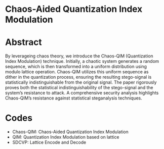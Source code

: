 # Chaos-Aided Quantization Index Modulation
# Abstract
By leverageing chaos theory, we introduce the Chaos-QIM (Quantization Index Modulation) technique. Initially, a chaotic system generates a random sequence, which is then transformed into a uniform distribution using modulo lattice operation. Chaos-QIM utilizes this uniform sequence as dither in the quantization process, ensuring the resulting stego-signal is statistically indistinguishable from the original signal. The paper rigorously proves both the statistical indistinguishability of the stego-signal and the system’s resistance to attack. A comprehensive security analysis highlights Chaos-QIM’s resistance against statistical steganalysis techniques.

# Codes
- Chaos-QIM: Chaos-Aided Quantization Index Modulation
- QIM: Quantization Index Modulation based on lattice
- SDCVP: Lattice Encode and Decode

